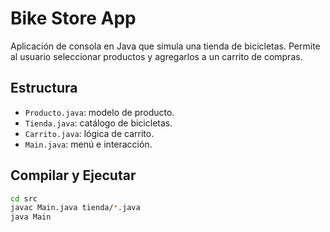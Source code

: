 # Bike Store App

Aplicación de consola en Java que simula una tienda de bicicletas. Permite al usuario seleccionar productos y agregarlos a un carrito de compras.

## Estructura

- `Producto.java`: modelo de producto.
- `Tienda.java`: catálogo de bicicletas.
- `Carrito.java`: lógica de carrito.
- `Main.java`: menú e interacción.

## Compilar y Ejecutar

```bash
cd src
javac Main.java tienda/*.java
java Main
